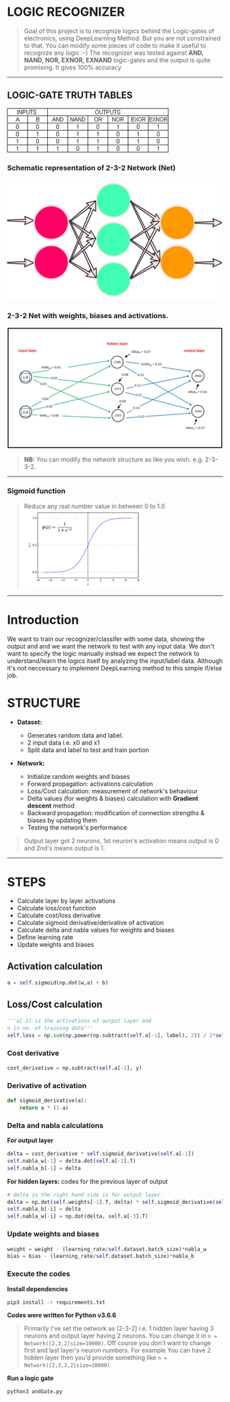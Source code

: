 # LOGIC RECOGNIZER
> Goal of this project is to recognize logics behind the Logic-gates 
> of electronics, using DeepLearning Method. But you are not constrained
> to that. You can modify some pieces of code to make it useful to recognize 
> any logic :-)
> The recognizer was tested against **AND, NAND, NOR, EXNOR, EXNAND**
> logic-gates and the output is quite promising. It gives 100% accuracy
---

## LOGIC-GATE TRUTH TABLES
![image](/img/truth_table.gif)

### Schematic representation of 2-3-2 Network (Net)

![image](/img/2-3-2net.png)

### 2-3-2 Net with weights, biases and activations.

![image](/img/2-3-2detailnet.jpg)

> **NB:** You can modify the network structure as like you wish. e.g. 2-3-3-2.
---

### Sigmoid function
> Reduce any real number value in between 0 to 1.0
![image](/img/sigmoid.png)


---
# Introduction
We want to train our recognizer/classifer with some data, showing the output and and we want 
the network to test with any input data. We don't want to specify the logic manually instead we expect the network to understand/learn the logics itself by analyzing the input/label data. Although it's not neccessary to implement DeepLearning method to this simple if/else
job.

# STRUCTURE
* **Dataset:** 
	* Generates random data and label.
	* 2 input data i.e. x0 and x1
	* Split data and label to test and train portion

* **Network:**
	* Initialize random weights and biases
	* Forward propagation: activations calculation
	* Loss/Cost calculation: measurement of network's behaviour
	* Delta values (for weights & biases) calculation with **Gradient descent** method
	* Backward propagation: modification of connection strengths & biases by updating them
	* Testing the network's performance

> Output layer got 2 neurons, 1st neuron's activation means output is 0 and 2nd's means output is 1.
---

# STEPS
* Calculate layer by layer activations
* Calculate loss/cost function
* Calculate cost/loss derivative
* Calculate sigmoid derivative/derivative of activation
* Calculate delta and nabla values for weights and biases
* Define learning rate
* Update weights and biases

## Activation calculation
```python
a = self.sigmoid(np.dot(w,a) + b)
```
## Loss/Cost calculation
```python
'''a[-1] is the activations of output layer and 
n is no. of training data'''
self.loss = np.sum(np.power(np.subtract(self.a[-1], label), 2)) / 2*self.dataset.batch_size
```
### Cost derivative
```python
cost_derivative = np.subtract(self.a[-1], y)
```
### Derivative of activation
```python
def sigmoid_derivative(a):
	return a * (1-a)
```

### Delta and nabla calculations
**For output layer**
```python
delta = cost_derivative * self.sigmoid_derivative(self.a[-1])
self.nabla_w[-1] = delta.dot(self.a[-2].T)
self.nabla_b[-1] = delta
```
**For hidden layers:** codes for the previous layer of output
```python
# delta in the right hand side is for output layer
delta = np.dot(self.weights[-1].T, delta) * self.sigmoid_derivative(self.a[-2])
self.nabla_b[-i] = delta
self.nabla_w[-i] = np.dot(delta, self.a[-3].T)
```

### Update weights and biases
```python
weight = weight - (learning_rate/self.dataset.batch_size)*nabla_w
bias = bias - (learning_rate/self.dataset.batch_size)*nabla_b
```


### Execute the codes

**Install dependencies**
```bash
pip3 install -r requirements.txt
```
**Codes were written for Python v3.6.6**

> Primarily I've set the network as [2-3-2] i.e. 1 hidden layer having 3 neurons and output
> layer having 2 neurons. You can change it in `n = Network([2,3,2]size=10000)`. 
> Off course you don't want to change first and last layer's neuron numbers. For 
> example You can have 2 hidden layer then you'd provide something like
> `n = Network([2,3,3,2]size=10000)`




**Run a logic gate**
```bash
python3 andGate.py
```